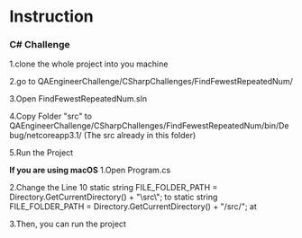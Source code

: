# Instruction 

### C# Challenge

1.clone the whole project into you machine

2.go to QAEngineerChallenge/CSharpChallenges/FindFewestRepeatedNum/

3.Open FindFewestRepeatedNum.sln

4.Copy Folder "src" to QAEngineerChallenge/CSharpChallenges/FindFewestRepeatedNum/bin/Debug/netcoreapp3.1/ (The src already in this folder)

5.Run the Project

****If you are using macOS****
1.Open Program.cs

2.Change the Line 10
static string FILE_FOLDER_PATH = Directory.GetCurrentDirectory() + "\\src\\"; 
to
static string FILE_FOLDER_PATH = Directory.GetCurrentDirectory() + "/src/"; at

3.Then, you can run the project
